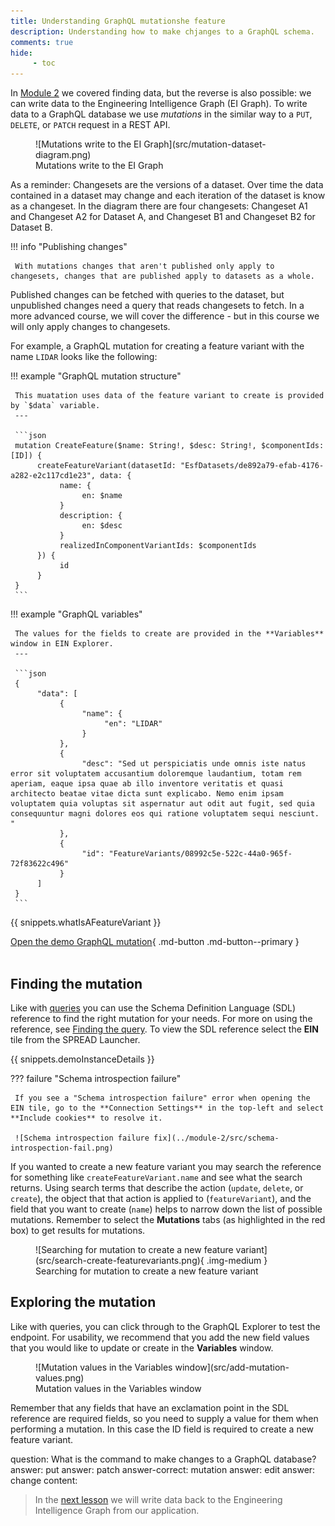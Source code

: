 ```yaml
---
title: Understanding GraphQL mutationshe feature 
description: Understanding how to make chjanges to a GraphQL schema.
comments: true
hide:
     - toc
---
```


In [Module 2](../module-2/querying-spread.md#finding-the-query) we covered finding data, but the reverse is also possible: we can write data to the Engineering Intelligence Graph (EI Graph). To write data to a GraphQL database we use _mutations_ in the similar way to a `PUT`, `DELETE`, or `PATCH` request in a REST API.

<figure markdown="span">
     ![Mutations write to the EI Graph](src/mutation-dataset-diagram.png)
     <figcaption>Mutations write to the EI Graph</figcaption>
</figure>

As a reminder: Changesets are the versions of a dataset. Over time the data contained in a dataset may change and each iteration of the dataset is know as a changeset. In the diagram there are four changesets: Changeset A1 and Changeset A2 for Dataset A, and Changeset B1 and Changeset B2 for Dataset B.

!!! info "Publishing changes"

     With mutations changes that aren't published only apply to changesets, changes that are published apply to datasets as a whole.

Published changes can be fetched with queries to the dataset, but unpublished changes need a query that reads changesets to fetch. In a more advanced course, we will cover the difference - but in this course we will only apply changes to changesets.

For example, a GraphQL mutation for creating a feature variant with the name `LIDAR` looks like the following:

<div class='grid' markdown>

!!! example "GraphQL mutation structure"

     This muatation uses data of the feature variant to create is provided by `$data` variable.
     ---

     ```json
     mutation CreateFeature($name: String!, $desc: String!, $componentIds: [ID]) {
          createFeatureVariant(datasetId: "EsfDatasets/de892a79-efab-4176-a282-e2c117cd1e23", data: {
               name: {
                    en: $name
               }
               description: {
                    en: $desc
               }
               realizedInComponentVariantIds: $componentIds
          }) {
               id
          }
     }
     ```
     
!!! example "GraphQL variables"

     The values for the fields to create are provided in the **Variables** window in EIN Explorer.
     ---

     ```json
     {
          "data": [
               {
                    "name": {
                         "en": "LIDAR"
                    }
               },
               {
                    "desc": "Sed ut perspiciatis unde omnis iste natus error sit voluptatem accusantium doloremque laudantium, totam rem aperiam, eaque ipsa quae ab illo inventore veritatis et quasi architecto beatae vitae dicta sunt explicabo. Nemo enim ipsam voluptatem quia voluptas sit aspernatur aut odit aut fugit, sed quia consequuntur magni dolores eos qui ratione voluptatem sequi nesciunt. "
               }, 
               {
                    "id": "FeatureVariants/08992c5e-522c-44a0-965f-72f83622c496"
               }
          ]
     }
     ```
</div>

{{ snippets.whatIsAFeatureVariant }}

[Open the demo GraphQL mutation](https://app.spread.ai/ein?explorerURLState=N4IgJg9gxgrgtgUwHYBcQC4QAI4xQQxQEsIksBhAJwUIQGUIAzFAd32oFkIwYAbBABQASJPkTosdFJSJIA5gBosQsAgDOUCVJnyAlFmAAdMllNmzUarQbM2nbn0FhC%2BNQhQBJMBMMgAomqMACIubihqAPSqABwAnABM%2BADssQC0CIz4AEapACwAjEkAbKn48dHx6fFQ%2BYVQYPkI8QDMvkrOBBJGJua95qLiBsZ9IyPIEiJiCMOjfQC%2BM7PmqhoyAA7EpF2LS2NIEytQO7sLPSNz%2Bt275kRgx72nDyAKIABu7ETZ-GoY2ENnfV8HXwvgkAG17rMrtcRr4BtMMP8YddfMhQVhfAAZDxBACCACVfJCYY9kXMFMSRtDkeYgeojojfHQEGAsHgsGsEJQ1GsiFBPsQ1GykKosBA4EgiEKpSgEFhRCgYEKuZQIJQsGoiCgsK8ILwYBtaHAsPgoLA1PhUER4FhILw1Qg4ABHGBy3j4GDOK3wJQoCAEY3UY34TkyMRKGguuVENYWrAu-By7JYIi8e0ppCvZB%2B6g6rlawhSrDueMwVxEE2UKAACy1CCgfqwWRoBDlrwLcrAfIIGpgqGLAA81rw%2BdkIAA6LAAOUdEGLkuNMYtxt1%2BsNsuNLs%2BOr1BoIQs12tcoYVMHVHu13C1JvZjBgci1SjcrK3%2BCwUFIbhdfcV6rg%2BDkSVbT1B1lQgIUtywShC1INtd3XR0NQQSCkHpa1UEnIkASWckMWwqFKV2XxbnRXwADEWzPBAADUPktcIIgABjiBIoAAVgQVI2Piao8lyfBGNSWIijYxhUiSeJGGiZoih4qBcmErCaVJUYAF1jjmEA5iAA){ .md-button .md-button--primary }
<br>
<br>

## Finding the mutation

Like with [queries](../module-2/querying-spread.md) you can use the Schema Definition Language (SDL) reference to find the right mutation for your needs. For more on using the reference, see [Finding the query](../module-2/querying-spread.md#finding-the-query). To view the SDL reference select the **EIN** tile from the SPREAD Launcher.

{{ snippets.demoInstanceDetails }}

??? failure "Schema introspection failure"

     If you see a "Schema introspection failure" error when opening the EIN tile, go to the **Connection Settings** in the top-left and select **Include cookies** to resolve it.

     ![Schema introspection failure fix](../module-2/src/schema-introspection-fail.png)

If you wanted to create a new feature variant you may search the reference for something like `createFeatureVariant.name` and see what the search returns. Using search terms that describe the action (`update`, `delete`, or `create`), the object that that action is applied to (`featureVariant`), and the field that you want to create (`name`) helps to narrow down the list of possible mutations. Remember to select the **Mutations** tabs (as highlighted in the red box) to get results for mutations.

<figure markdown="span">
     ![Searching for mutation to create a new feature variant](src/search-create-featurevariants.png){ .img-medium }
     <figcaption>Searching for mutation to create a new feature variant</figcaption>
</figure>

## Exploring the mutation

Like with queries, you can click through to the GraphQL Explorer to test the endpoint. For usability, we recommend that you add the new field values that you would like to update or create in the **Variables** window.

<figure markdown="span">
     ![Mutation values in the Variables window](src/add-mutation-values.png)
     <figcaption>Mutation values in the Variables window</figcaption>
</figure>

Remember that any fields that have an exclamation point in the SDL reference are required fields, so you need to supply a value for them when performing a mutation. In this case the ID field is required to create a new feature variant.

<?quiz?>
question: What is the command to make changes to a GraphQL database?
answer: put
answer: patch
answer-correct: mutation
answer: edit
answer: change
content:
<p></p>
<?/quiz?>

<blockquote class="next-lesson">In the <a href="creating-an-authoring-app.html">next lesson</a> we will write data back to the Engineering Intelligence Graph from our application.</blockquote>
